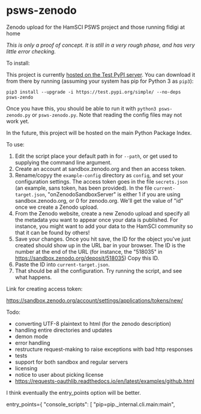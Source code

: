 # psws-zenodo
Zenodo upload for the HamSCI PSWS project and those running fldigi at home

*This is only a proof of concept. It is still in a very rough phase, and has
very little error checking.*

To install:

This project is currently
[hosted on the Test PyPI server](https://test.pypi.org/project/psws-zendo/).
You can download it from there by running (assuming your system has pip for 
Python 3 as `pip3`):

`pip3 install --upgrade -i https://test.pypi.org/simple/ --no-deps psws-zendo`

Once you have this, you should be able to run it with
`python3 psws-zenodo.py` or `psws-zenodo.py`. Note that reading the
config files may not work yet.

In the future, this project will be hosted on the main Python Package Index.

To use:

1. Edit the script place your default path in for `--path`, or get used to
supplying the command line argument.
2. Create an account at sandbox.zenodo.org and then an access token.
3. Rename/copyy the `example-config` directory as `config`, and set your
configuration settings. The access token goes in the file `secrets.json`
(an example, sans token, has been provided). In the file
`current-target.json`, "onZenodoSandboxServer" is either
1 if you are using sandbox.zenodo.org, or 0 for zenodo.org. We'll get the
value of "id" once we create a Zenodo upload.
4. From the Zenodo website, create a new Zenodo upload and specify all the
metadata you want to appear once your data is published. For instance, you
might want to add your data to the HamSCI community so that it can be found
by others!
6. Save your changes. Once you hit save, the ID for the object you've just
created should show up in the URL bar in your browser. The ID is the number at
the end of the URL (for instance, the "518035" in
https://sandbox.zenodo.org/deposit/518035) Copy this ID.
7. Paste the ID into `current-target.json`.
8. That should be all the configuration. Try running the script, and see what
happens.


Link for creating access token:

https://sandbox.zenodo.org/account/settings/applications/tokens/new/

Todo:
- converting UTF-8 plaintext to html (for the zenodo description)
- handling entire directories and updates
- demon mode
- error handling
- restructure request-making to raise exceptions with bad http responses
- tests
- support for both sandbox and regular servers
- licensing
- notice to user about picking license
- https://requests-oauthlib.readthedocs.io/en/latest/examples/github.html

I think eventually the entry_points option will be better.

entry_points={
        "console_scripts": [
            "pip=pip._internal.cli.main:main",
